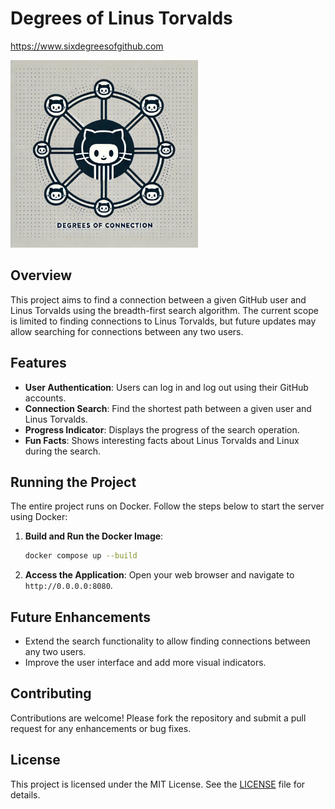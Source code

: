 # Degrees of Linus Torvalds
https://www.sixdegreesofgithub.com

<img src="./assets/degrees_of_connection.png"  width="300" height="300">

## Overview

This project aims to find a connection between a given GitHub user and Linus Torvalds using the breadth-first search algorithm. The current scope is limited to finding connections to Linus Torvalds, but future updates may allow searching for connections between any two users.

## Features

- **User Authentication**: Users can log in and log out using their GitHub accounts.
- **Connection Search**: Find the shortest path between a given user and Linus Torvalds.
- **Progress Indicator**: Displays the progress of the search operation.
- **Fun Facts**: Shows interesting facts about Linus Torvalds and Linux during the search.

## Running the Project

The entire project runs on Docker. Follow the steps below to start the server using Docker:

1. **Build and Run the Docker Image**:
   ```sh
   docker compose up --build
   ```
   
2. **Access the Application**:
   Open your web browser and navigate to `http://0.0.0.0:8080`.

## Future Enhancements

- Extend the search functionality to allow finding connections between any two users.
- Improve the user interface and add more visual indicators.


## Contributing

Contributions are welcome! Please fork the repository and submit a pull request for any enhancements or bug fixes.

## License

This project is licensed under the MIT License. See the [LICENSE](LICENSE) file for details.




